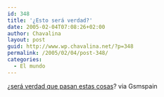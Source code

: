 ```yaml
---
id: 348
title: '¿Esto será verdad?'
date: 2005-02-04T07:08:26+02:00
author: Chavalina
layout: post
guid: http://www.wp.chavalina.net/?p=348
permalink: /2005/02/04/post-348/
categories:
  - El mundo
---
```

¿<a href="http://www.lavozdegalicia.es/se_sociedad/noticia.jsp?CAT=105&#038;TEXTO=3426817" target="_blank">será verdad que pasan estas cosas</a>? via Gsmspain